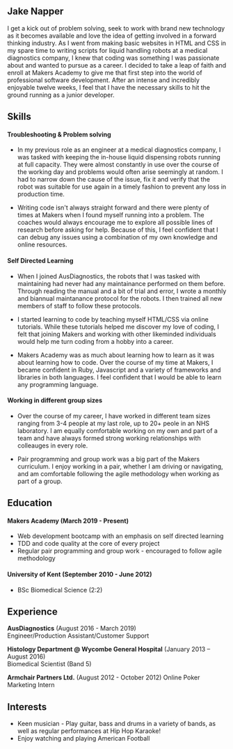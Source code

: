 ## Jake Napper

I get a kick out of problem solving, seek to work with brand new technology as it becomes available and love the idea of getting involved in a forward thinking industry. As I went from making basic websites in HTML and CSS in my spare time to writing scripts for liquid handling robots at a medical diagnostics company, I knew that coding was something I was passionate about and wanted to pursue as a career. I decided to take a leap of faith and enroll at Makers Academy to give me that first step into the world of professional software development. After an intense and incredibly enjoyable twelve weeks, I feel that I have the necessary skills to hit the ground running as a junior developer.

## Skills

#### Troubleshooting & Problem solving

- In my previous role as an engineer at a medical diagnostics company, I was tasked with keeping the in-house liquid dispensing robots running at full capacity. They were almost constantly in use over the course of the working day and problems would often arise seemingly at random. I had to narrow down the cause of the issue, fix it and verify that the robot was suitable for use again in a timely fashion to prevent any loss in production time.

- Writing code isn't always straight forward and there were plenty of times at Makers when I found myself running into a problem. The coaches would always encourage me to explore all possible lines of research before asking for help. Because of this, I feel confident that I can debug any issues using a combination of my own knowledge and online resources.

#### Self Directed Learning

- When I joined AusDiagnostics, the robots that I was tasked with maintaining had never had any maintainance performed on them before. Through reading the manual and a bit of trial and error, I wrote a monthly and biannual maintanance protocol for the robots. I then trained all new members of staff to follow these protocols.

- I started learning to code by teaching myself HTML/CSS via online tutorials. While these tutorials helped me discover my love of coding, I felt that joining Makers and working with other likeminded individuals would help me turn coding from a hobby into a career.

- Makers Academy was as much about learning how to learn as it was about learning how to code. Over the course of my time at Makers, I became confident in Ruby, Javascript and a variety of frameworks and libraries in both languages. I feel confident that I would be able to learn any programming language.

#### Working in different group sizes

- Over the course of my career, I have worked in different team sizes ranging from 3-4 people at my last role, up to 20+ peole in an NHS laboratory. I am equally comfortable working on my own and part of a team and have always formed strong working relationships with colleauges in every role.

- Pair programming and group work was a big part of the Makers curriculum. I enjoy working in a pair, whether I am driving or navigating, and am comfortable following the agile methodology when working as part of a group.

## Education

#### Makers Academy (March 2019 - Present)

- Web development bootcamp with an emphasis on self directed learning
- TDD and code quality at the core of every project 
- Regular pair programming and group work - encouraged to follow agile methodology

#### University of Kent (September 2010 - June 2012)

- BSc Biomedical Science (2:2)

## Experience

**AusDiagnostics** (August 2016 - March 2019)    
Engineer/Production Assistant/Customer Support 

**Histology Department @ Wycombe General Hospital** (January 2013 – August 2016)   
Biomedical Scientist (Band 5)

**Armchair Partners Ltd.** (August 2012 - October 2012)
Online Poker Marketing Intern

## Interests

- Keen musician - Play guitar, bass and drums in a variety of bands, as well as regular performances at Hip Hop Karaoke!
- Enjoy watching and playing American Football

